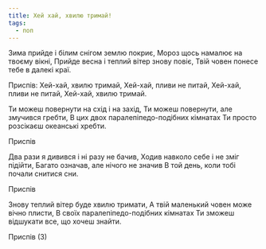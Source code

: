 ```yaml
---
title: Хей хай, хвилю тримай!
tags:
  - поп
---
```

Зима прийде і білим снігом землю покриє,
Мороз щось намалює на твоєму вікні,
Прийде весна і теплий вітер знову повіє,
Твій човен понесе тебе в далекі краї.

Приспів:
Хей-хай, хвилю тримай,
Хей-хай, пливи не питай,
Хей-хай, пливи не питай,
Хей-хай, хвилю тримай.

Ти можеш повернути на схід і на захід,
Ти можеш повернути, але змучився гребти,
В цих двох паралепіпедо-подібних кімнатах
Ти просто розсікаєш океанські хребти.

Приспів

Два рази я дивився і ні разу не бачив,
Ходив навколо себе і не зміг підійти,
Багато означав, але нічого не значив
В той день, коли тобі почали снитися сни.

Приспів

Знову теплий вітер буде хвилю тримати,
А твій маленький човен може вічно плисти,
В своїх паралепіпедо-подібних кімнатах
Ти зможеш відшукати все, що хочеш знайти.

Приспів (3)
